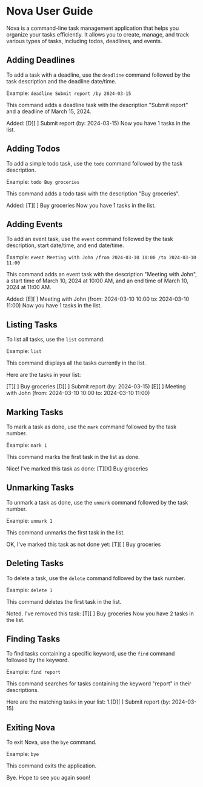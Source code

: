 # Nova User Guide

Nova is a command-line task management application that helps you organize your tasks efficiently. It allows you to create, manage, and track various types of tasks, including todos, deadlines, and events.

## Adding Deadlines

To add a task with a deadline, use the `deadline` command followed by the task description and the deadline date/time.

Example: `deadline Submit report /by 2024-03-15`

This command adds a deadline task with the description "Submit report" and a deadline of March 15, 2024.

Added: [D][ ] Submit report (by: 2024-03-15)
Now you have 1 tasks in the list.

## Adding Todos

To add a simple todo task, use the `todo` command followed by the task description.

Example: `todo Buy groceries`

This command adds a todo task with the description "Buy groceries".

Added: [T][ ] Buy groceries
Now you have 1 tasks in the list.

## Adding Events

To add an event task, use the `event` command followed by the task description, start date/time, and end date/time.

Example: `event Meeting with John /from 2024-03-10 10:00 /to 2024-03-10 11:00`

This command adds an event task with the description "Meeting with John", a start time of March 10, 2024 at 10:00 AM, and an end time of March 10, 2024 at 11:00 AM.

Added: [E][ ] Meeting with John (from: 2024-03-10 10:00 to: 2024-03-10 11:00)
Now you have 1 tasks in the list.

## Listing Tasks

To list all tasks, use the `list` command.

Example: `list`

This command displays all the tasks currently in the list.

Here are the tasks in your list:

[T][ ] Buy groceries
[D][ ] Submit report (by: 2024-03-15)
[E][ ] Meeting with John (from: 2024-03-10 10:00 to: 2024-03-10 11:00)

## Marking Tasks

To mark a task as done, use the `mark` command followed by the task number.

Example: `mark 1`

This command marks the first task in the list as done.

Nice! I've marked this task as done:
[T][X] Buy groceries


## Unmarking Tasks

To unmark a task as done, use the `unmark` command followed by the task number.

Example: `unmark 1`

This command unmarks the first task in the list.

OK, I've marked this task as not done yet:
[T][ ] Buy groceries


## Deleting Tasks

To delete a task, use the `delete` command followed by the task number.

Example: `delete 1`

This command deletes the first task in the list.

Noted. I've removed this task:
[T][ ] Buy groceries
Now you have 2 tasks in the list.

## Finding Tasks

To find tasks containing a specific keyword, use the `find` command followed by the keyword.

Example: `find report`

This command searches for tasks containing the keyword "report" in their descriptions.

Here are the matching tasks in your list:
1.[D][ ] Submit report (by: 2024-03-15)


## Exiting Nova

To exit Nova, use the `bye` command.

Example: `bye`

This command exits the application.

Bye. Hope to see you again soon!
